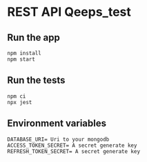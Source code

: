 # REST API Qeeps_test

## Run the app
    npm install
    npm start

## Run the tests

    npm ci
    npx jest

## Environment variables

    DATABASE_URI= Uri to your mongodb 
    ACCESS_TOKEN_SECRET= A secret generate key
    REFRESH_TOKEN_SECRET= A secret generate key

